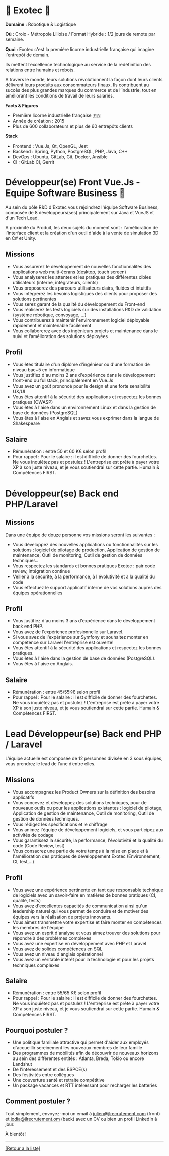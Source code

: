 # 🤖 Exotec 🤖

**Domaine :** Robotique & Logistique 

**Où :** Croix - Métropole Lilloise / Format Hybride : 1/2 jours de remote par semaine. 

**Quoi :** Exotec c'est la première licorne industrielle française qui imagine l'entrepôt de demain. 

Ils mettent l’excellence technologique au service de la redéfinition des relations entre humains et robots.

A travers le monde, leurs solutions révolutionnent la façon dont leurs clients délivrent leurs produits aux consommateurs finaux. Ils contribuent au succès des plus grandes marques du commerce et de l’industrie, tout en améliorant les conditions de travail de leurs salariés.

**Facts & Figures**

* Première licorne industrielle française 🇫🇷
* Année de création : 2015 
* Plus de 600 collaborateurs et plus de 60 entrepôts clients

**Stack**

* Frontend : Vue.Js, Qt, OpenGL, Jest 
* Backend : Spring, Python, PostgreSQL, PHP, Java, C++
* DevOps : Ubuntu, GitLab, Git, Docker, Ansible 
* CI : GitLab CI, Gerrit 

# Développeur(se) Front Vue.Js - Equipe Software Business 🤖 

Au sein du pôle R&D d'Exotec vous rejoindrez l'équipe Software Business, composée de 8 développeurs(ses) principalement sur Java et VueJS et d'un Tech Lead. 

A proximité du Produit, les deux sujets du moment sont : l'amélioration de l'interface client et la création d'un outil d'aide à la vente de simulation 3D en C# et Unity. 

## Missions

* Vous assurerez le développement de nouvelles fonctionnalités des applications web multi-écrans (desktop, touch screen)
* Vous analyserez les attentes et les pratiques des différentes cibles utilisateurs (interne, intégrateurs, clients)
* Vous proposerez des parcours utilisateurs clairs, fluides et intuitifs
* Vous intégrerez les besoins logistiques des clients pour proposer des solutions pertinentes
* Vous serez garant de la qualité du développement du Front-end
* Vous réaliserez les tests logiciels sur des installations R&D de validation (système robotique, convoyage, ...)
* Vous contribuerez à maintenir l'environnement logiciel déployable rapidement et maintenable facilement
* Vous collaborerez avec des ingénieurs projets et maintenance dans le suivi et l’amélioration des solutions déployées

## Profil

* Vous êtes titulaire d'un diplôme d'ingénieur ou d'une formation de niveau bac+5 en informatique
* Vous justifiez d'au moins 2 ans d'expérience dans le développement front-end ou fullstack, principalement en Vue.Js
* Vous avez un goût prononcé pour le design et une forte sensibilité UX/UI
* Vous êtes attentif à la sécurité des applications et respectez les bonnes pratiques (OWASP) 
* Vous êtes à l'aise dans un environnement Linux et dans la gestion de base de données (PostgreSQL)
* Vous êtes à l'aise en Anglais et savez vous exprimer dans la langue de Shakespeare

## Salaire 

* Rémunération : entre 50 et 60 K€ selon profil
* Pour rappel : Pour le salaire : il est difficile de donner des fourchettes. Ne vous inquiétez pas et postulez ! L'entreprise est prête à payer votre XP à son juste niveau, et je vous soutiendrai sur cette partie. Humain & Compétences FIRST.

# Développeur(se) Back end PHP/Laravel 

## Missions

Dans une équipe de douze personne vos missions seront les suivantes :

* Vous développez des nouvelles applications ou fonctionnalités sur les solutions : logiciel de pilotage de production, Application de gestion de maintenance, Outil de monitoring, Outil de gestion de données techniques..
* Vous respectez les standards et bonnes pratiques Exotec : pair code review, intégration continue
* Veiller à la sécurité, à la performance, à l'évolutivité et à la qualité du code
* Vous effectuez le support applicatif interne de vos solutions auprès des équipes opérationnelles

## Profil

* Vous justifiez d'au moins 3 ans d'expérience dans le développement back end PHP.
* Vous avez de l'expérience profesionnelle sur Laravel.
* Si vous avez de l'expérience sur Symfony et souhaitez monter en compétence sur Laravel l'entreprise est ouverte! 
* Vous êtes attentif à la sécurité des applications et respectez les bonnes pratiques.
* Vous êtes à l'aise dans la gestion de base de données (PostgreSQL).
* Vous êtes à l'aise en Anglais.

## Salaire 

* Rémunération : entre 45/55K€ selon profil
* Pour rappel : Pour le salaire : il est difficile de donner des fourchettes. Ne vous inquiétez pas et postulez ! L'entreprise est prête à payer votre XP à son juste niveau, et je vous soutiendrai sur cette partie. Humain & Compétences FIRST.


# Lead Développeur(se) Back end PHP / Laravel

L’équipe actuelle est composée de 12 personnes divisée en 3 sous équipes, vous prendrez le lead de l’une d’entre elles.

## Missions

* Vous accompagnez les Product Owners sur la définition des besoins applicatifs
* Vous concevez et développez des solutions techniques, pour de nouveaux outils ou pour les applications existantes : logiciel de pilotage, Application de gestion de maintenance, Outil de monitoring, Outil de gestion de données techniques.
* Vous rédigez les spécifications et le chiffrage
* Vous animez l'équipe de développement logiciels, et vous participez aux activités de codage
* Vous garantissez la sécurité, la performance, l'évolutivité et la qualité du code (Code Review, test)
* Vous consacrez une partie de votre temps à la mise en place et à l'amélioration des pratiques de développement Exotec (Environnement, CI, test,...)

## Profil

* Vous avez une expérience pertinente en tant que responsable technique de logiciels avec un savoir-faire en matières de bonnes pratiques (CI, qualité, tests)
* Vous avez d'excellentes capacités de communication ainsi qu'un leadership naturel qui vous permet de conduire et de motiver des équipes vers la réalisation de projets innovants.
* Vous aimez transmettre votre expertise et faire monter en compétences les membres de l'équipe
* Vous avez un esprit d'analyse et vous aimez trouver des solutions pour répondre à des problèmes complexes
* Vous avez une expertise en développement avec PHP et Laravel
* Vous avez de solides compétences en SQL
* Vous avez un niveau d'anglais opérationnel
* Vous avez un véritable intérêt pour la technologie et pour les projets techniques complexes

## Salaire 

* Rémunération : entre 55/65 K€ selon profil
* Pour rappel : Pour le salaire : il est difficile de donner des fourchettes. Ne vous inquiétez pas et postulez ! L'entreprise est prête à payer votre XP à son juste niveau, et je vous soutiendrai sur cette partie. Humain & Compétences FIRST.


## Pourquoi postuler ? 

* Une politique familiale attractive qui permet d'aider aux employés d'accueillir sereinement les nouveaux membres de leur famille 
* Des programmes de mobilités afin de découvrir de nouveaux horizons au sein des différentes entités : Atlanta, Breda, Tokio ou encore Landshut
* De l'intéressement et des BSPCE(s)
* Des festivités entre collègues
* Une couverture santé et retraite compétitive 
* Un package vacances et RTT intéressant pour recharger les batteries 


## Comment postuler ? 

Tout simplement, envoyez-moi un email à julien@jlrecrutement.com (front) et jodia@jlrecrutement.om (back) avec un CV ou bien un profil LinkedIn à jour. 

À bientôt !


----
<a href="https://github.com/jlondiche/job-board-php/blob/master/README.md">[Retour a la liste]</a>